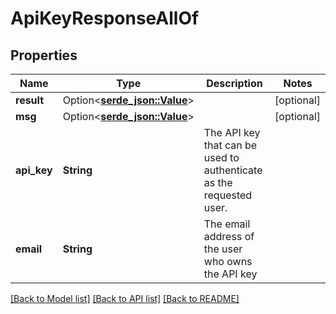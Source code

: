 # ApiKeyResponseAllOf

## Properties

Name | Type | Description | Notes
------------ | ------------- | ------------- | -------------
**result** | Option<[**serde_json::Value**](.md)> |  | [optional]
**msg** | Option<[**serde_json::Value**](.md)> |  | [optional]
**api_key** | **String** | The API key that can be used to authenticate as the requested user.  | 
**email** | **String** | The email address of the user who owns the API key  | 

[[Back to Model list]](../README.md#documentation-for-models) [[Back to API list]](../README.md#documentation-for-api-endpoints) [[Back to README]](../README.md)


